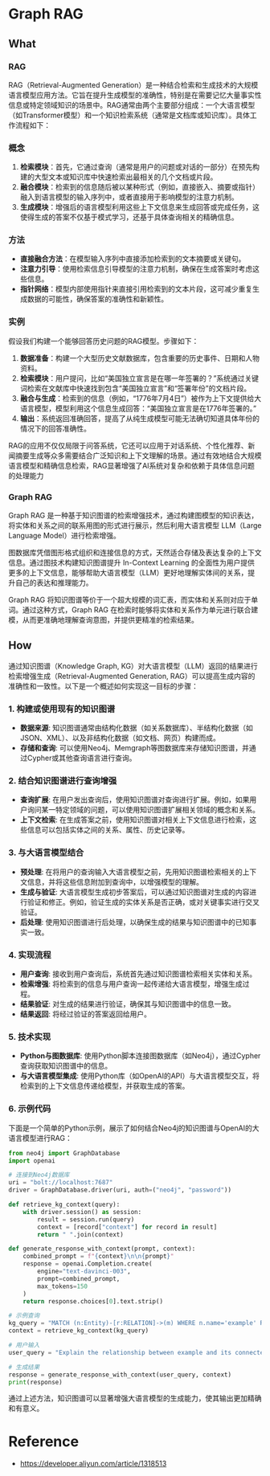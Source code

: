 # Graph RAG

## What

### RAG

RAG（Retrieval-Augmented Generation）是一种结合检索和生成技术的大规模语言模型应用方法。它旨在提升生成模型的准确性，特别是在需要记忆大量事实性信息或特定领域知识的场景中。RAG通常由两个主要部分组成：一个大语言模型（如Transformer模型）和一个知识检索系统（通常是文档库或知识库）。具体工作流程如下：

### 概念

1. **检索模块**：首先，它通过查询（通常是用户的问题或对话的一部分）在预先构建的大型文本或知识库中快速检索出最相关的几个文档或片段。
2. **融合模块**：检索到的信息随后被以某种形式（例如，直接嵌入、摘要或指针）融入到语言模型的输入序列中，或者直接用于影响模型的注意力机制。
3. **生成模块**：增强后的语言模型利用这些上下文信息来生成回答或完成任务，这使得生成的答案不仅基于模式学习，还基于具体查询相关的精确信息。

### 方法

- **直接融合方法**：在模型输入序列中直接添加检索到的文本摘要或关键句。
- **注意力引导**：使用检索信息引导模型的注意力机制，确保在生成答案时考虑这些信息。
- **指针网络**：模型内部使用指针来直接引用检索到的文本片段，这可减少重复生成数据的可能性，确保答案的准确性和新颖性。

### 实例

假设我们构建一个能够回答历史问题的RAG模型。步骤如下：

1. **数据准备**：构建一个大型历史文献数据库，包含重要的历史事件、日期和人物资料。
2. **检索模块**：用户提问，比如“美国独立宣言是在哪一年签署的？”系统通过关键词检索在文献库中快速找到包含“美国独立宣言”和“签署年份”的文档片段。
3. **融合与生成**：检索到的信息（例如，“1776年7月4日”）被作为上下文提供给大语言模型，模型利用这个信息生成回答：“美国独立宣言是在1776年签署的。”
4. **输出**：系统返回准确回答，提高了从纯生成模型可能无法确切知道具体年份的情况下的回答准确性。

RAG的应用不仅仅局限于问答系统，它还可以应用于对话系统、个性化推荐、新闻摘要生成等众多需要结合广泛知识和上下文理解的场景。通过有效地结合大规模语言模型和精确信息检索，RAG显著增强了AI系统对复杂和依赖于具体信息问题的处理能力

### Graph RAG

Graph RAG 是一种基于知识图谱的检索增强技术，通过构建图模型的知识表达，将实体和关系之间的联系用图的形式进行展示，然后利用大语言模型 LLM（Large Language Model）进行检索增强。

图数据库凭借图形格式组织和连接信息的方式，天然适合存储及表达复杂的上下文信息。通过图技术构建知识图谱提升 In-Context  Learning 的全面性为用户提供更多的上下文信息，能够帮助大语言模型（LLM）更好地理解实体间的关系，提升自己的表达和推理能力。

Graph RAG 将知识图谱等价于一个超大规模的词汇表，而实体和关系则对应于单词。通过这种方式，Graph RAG 在检索时能够将实体和关系作为单元进行联合建模，从而更准确地理解查询意图，并提供更精准的检索结果。

## How

通过知识图谱（Knowledge Graph, KG）对大语言模型（LLM）返回的结果进行检索增强生成（Retrieval-Augmented Generation, RAG）可以提高生成内容的准确性和一致性。以下是一个概述如何实现这一目标的步骤：

### 1. **构建或使用现有的知识图谱**
   - **数据来源**: 知识图谱通常由结构化数据（如关系数据库）、半结构化数据（如JSON、XML）、以及非结构化数据（如文档、网页）构建而成。
   - **存储和查询**: 可以使用Neo4j、Memgraph等图数据库来存储知识图谱，并通过Cypher或其他查询语言进行查询。

### 2. **结合知识图谱进行查询增强**
   - **查询扩展**: 在用户发出查询后，使用知识图谱对查询进行扩展。例如，如果用户询问某一特定领域的问题，可以使用知识图谱扩展相关领域的概念和关系。
   - **上下文检索**: 在生成答案之前，使用知识图谱对相关上下文信息进行检索，这些信息可以包括实体之间的关系、属性、历史记录等。

### 3. **与大语言模型结合**
   - **预处理**: 在将用户的查询输入大语言模型之前，先用知识图谱检索相关的上下文信息，并将这些信息附加到查询中，以增强模型的理解。
   - **生成与验证**: 大语言模型生成初步答案后，可以通过知识图谱对生成的内容进行验证和修正。例如，验证生成的实体关系是否正确，或对关键事实进行交叉验证。
   - **后处理**: 使用知识图谱进行后处理，以确保生成的结果与知识图谱中的已知事实一致。

### 4. **实现流程**
   - **用户查询**: 接收到用户查询后，系统首先通过知识图谱检索相关实体和关系。
   - **检索增强**: 将检索到的信息与用户查询一起传递给大语言模型，增强生成过程。
   - **结果验证**: 对生成的结果进行验证，确保其与知识图谱中的信息一致。
   - **结果返回**: 将经过验证的答案返回给用户。

### 5. **技术实现**
   - **Python与图数据库**: 使用Python脚本连接图数据库（如Neo4j），通过Cypher查询获取知识图谱中的信息。
   - **与大语言模型集成**: 使用Python库（如OpenAI的API）与大语言模型交互，将检索到的上下文信息传递给模型，并获取生成的答案。

### 6. **示例代码**
   下面是一个简单的Python示例，展示了如何结合Neo4j的知识图谱与OpenAI的大语言模型进行RAG：

   ```python
   from neo4j import GraphDatabase
   import openai

   # 连接到Neo4j数据库
   uri = "bolt://localhost:7687"
   driver = GraphDatabase.driver(uri, auth=("neo4j", "password"))

   def retrieve_kg_context(query):
       with driver.session() as session:
           result = session.run(query)
           context = [record["context"] for record in result]
           return " ".join(context)

   def generate_response_with_context(prompt, context):
       combined_prompt = f"{context}\n\n{prompt}"
       response = openai.Completion.create(
           engine="text-davinci-003",
           prompt=combined_prompt,
           max_tokens=150
       )
       return response.choices[0].text.strip()

   # 示例查询
   kg_query = "MATCH (n:Entity)-[r:RELATION]->(m) WHERE n.name='example' RETURN m.name AS context"
   context = retrieve_kg_context(kg_query)

   # 用户输入
   user_query = "Explain the relationship between example and its connected entities."

   # 生成结果
   response = generate_response_with_context(user_query, context)
   print(response)
   ```

通过上述方法，知识图谱可以显著增强大语言模型的生成能力，使其输出更加精确和有意义。

# Reference
* https://developer.aliyun.com/article/1318513
